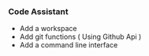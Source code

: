 ### Code Assistant
- Add a workspace
- Add git functions ( Using Github Api )
- Add a command line interface